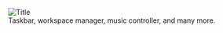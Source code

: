 ![Title](https://github.com/khanhas/Polybar/blob/master/titleImage.png)  
Taskbar, workspace manager, music controller, and many more.
